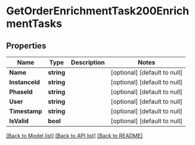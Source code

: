 # GetOrderEnrichmentTask200EnrichmentTasks

## Properties
Name | Type | Description | Notes
------------ | ------------- | ------------- | -------------
**Name** | **string** |  | [optional] [default to null]
**InstanceId** | **string** |  | [optional] [default to null]
**PhaseId** | **string** |  | [optional] [default to null]
**User** | **string** |  | [optional] [default to null]
**Timestamp** | **string** |  | [optional] [default to null]
**IsValid** | **bool** |  | [optional] [default to null]

[[Back to Model list]](../README.md#documentation-for-models) [[Back to API list]](../README.md#documentation-for-api-endpoints) [[Back to README]](../README.md)


